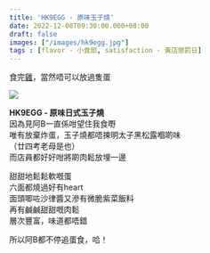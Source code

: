 ```yaml
---
title: 'HK9EGG - 原味玉子燒'
date: 2022-12-08T09:30:00.000+08:00
draft: false
images: ["/images/hk9egg.jpg"]
tags : [flavor - 小食部, satisfaction - 黃店懲罰日]
---
```


食完[雞](https://hidie.net/chokchick/)，當然唔可以放過隻蛋  

![](/images/hk9egg.jpg)

**HK9EGG - 原味日式玉子燒**  
因為見阿B一直係咁望住我食嘢  
唯有放棄炸蛋，玉子燒都唔揀明太子黑松露嗰啲味  
（廿四考老母是也）  
而店員都好好咁將啲肉鬆放埋一邊  
  
甜甜地鬆鬆軟嘅蛋  
六面都燒過好有heart  
面頭唧咗沙律醬又滲有微脆紫菜飯料  
再有鹹鹹甜甜嘅肉鬆  
層次豐富，味道都唔錯  
  
所以阿B都不停追蛋食，哈！    
